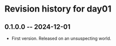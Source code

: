 # Revision history for day01

## 0.1.0.0 -- 2024-12-01

* First version. Released on an unsuspecting world.
